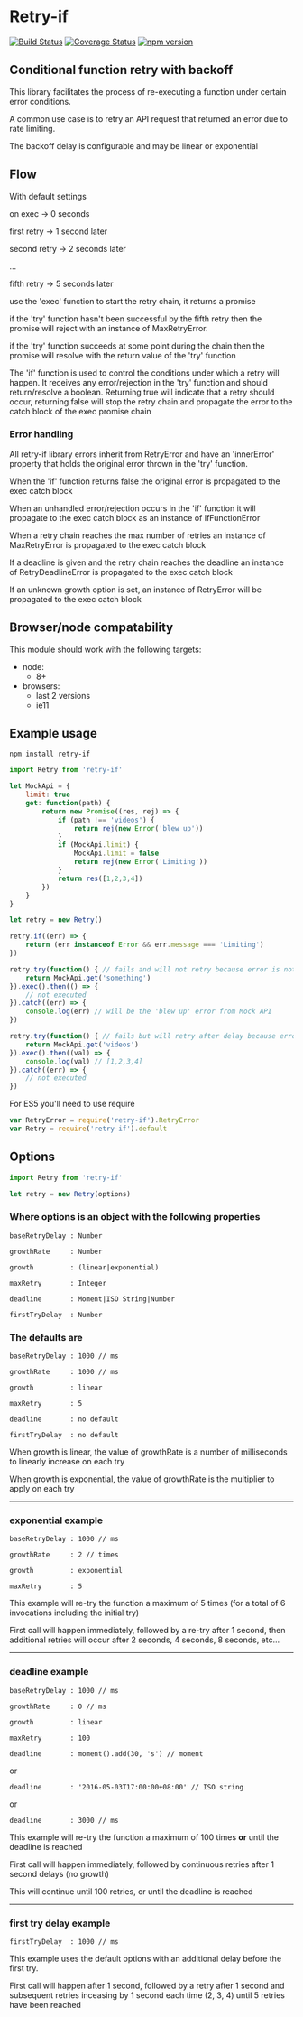 # Retry-if
[![Build Status](https://travis-ci.org/code-vicar/retry-if.svg?branch=master)](https://travis-ci.org/code-vicar/retry-if)
[![Coverage Status](https://coveralls.io/repos/github/code-vicar/retry-if/badge.svg?branch=master)](https://coveralls.io/github/code-vicar/retry-if?branch=master)
[![npm version](https://badge.fury.io/js/retry-if.svg)](https://badge.fury.io/js/retry-if)
## Conditional function retry with backoff

This library facilitates the process of re-executing
a function under certain error conditions.

A common use case is to retry an API request that returned
an error due to rate limiting.

The backoff delay is configurable and may be linear or exponential

## Flow

With default settings

on exec -> 0 seconds

first retry -> 1 second later

second retry -> 2 seconds later

...

fifth retry -> 5 seconds later

use the 'exec' function to start the retry chain, it returns a promise

if the 'try' function hasn't been successful by the fifth retry then the promise will reject
with an instance of MaxRetryError.

if the 'try' function succeeds at some point during the chain then the promise will resolve with
the return value of the 'try' function

The 'if' function is used to control the conditions under which a retry will happen.
It receives any error/rejection in the 'try' function and should return/resolve a boolean.
Returning true will indicate that a retry should occur, returning false will stop the retry
chain and propagate the error to the catch block of the exec promise chain

### Error handling

All retry-if library errors inherit from RetryError and have an 'innerError' property that holds
the original error thrown in the 'try' function.

When the 'if' function returns false the original error is propagated
to the exec catch block

When an unhandled error/rejection occurs in the 'if' function
it will propagate to the exec catch block as an instance of IfFunctionError

When a retry chain reaches the max number of retries an instance of MaxRetryError
is propagated to the exec catch block

If a deadline is given and the retry chain reaches the deadline an instance of RetryDeadlineError
is propagated to the exec catch block

If an unknown growth option is set, an instance of RetryError will
be propagated to the exec catch block

## Browser/node compatability

This module should work with the following targets:

  - node:
    - 8+
  - browsers:
    - last 2 versions
    - ie11

## Example usage

```
npm install retry-if
```

```javascript
import Retry from 'retry-if'

let MockApi = {
    limit: true
    get: function(path) {
        return new Promise((res, rej) => {
            if (path !== 'videos') {
                return rej(new Error('blew up'))
            }
            if (MockApi.limit) {
                MockApi.limit = false
                return rej(new Error('Limiting'))
            }
            return res([1,2,3,4])
        })
    }
}

let retry = new Retry()

retry.if((err) => {
    return (err instanceof Error && err.message === 'Limiting')
})

retry.try(function() { // fails and will not retry because error is not 'Limiting'
    return MockApi.get('something')
}).exec().then(() => {
    // not executed
}).catch((err) => {
    console.log(err) // will be the 'blew up' error from Mock API
})

retry.try(function() { // fails but will retry after delay because error is 'Limiting'
    return MockApi.get('videos')
}).exec().then((val) => {
    console.log(val) // [1,2,3,4]
}).catch((err) => {
    // not executed
})
```

For ES5 you'll need to use require
```javascript
var RetryError = require('retry-if').RetryError
var Retry = require('retry-if').default
```

## Options

```javascript
import Retry from 'retry-if'

let retry = new Retry(options)
```

### Where options is an object with the following properties

    baseRetryDelay : Number

    growthRate     : Number

    growth         : (linear|exponential)

    maxRetry       : Integer

    deadline       : Moment|ISO String|Number

    firstTryDelay  : Number

### The defaults are

    baseRetryDelay : 1000 // ms

    growthRate     : 1000 // ms

    growth         : linear

    maxRetry       : 5

    deadline       : no default

    firstTryDelay  : no default

When growth is linear, the value of growthRate is a number of milliseconds to linearly increase on each try

When growth is exponential, the value of growthRate is the multiplier to apply on each try

---------

### exponential example

    baseRetryDelay : 1000 // ms

    growthRate     : 2 // times

    growth         : exponential

    maxRetry       : 5

This example will re-try the function a maximum of 5 times (for a total of 6 invocations including the initial try)

First call will happen immediately, followed by a re-try after 1 second, then additional retries will occur after 2 seconds, 4 seconds, 8 seconds, etc...

---------

### deadline example

    baseRetryDelay : 1000 // ms

    growthRate     : 0 // ms

    growth         : linear

    maxRetry       : 100

    deadline       : moment().add(30, 's') // moment

or

    deadline       : '2016-05-03T17:00:00+08:00' // ISO string

or

    deadline       : 3000 // ms

This example will re-try the function a maximum of 100 times **or** until the deadline is reached

First call will happen immediately, followed by continuous retries after 1 second delays (no growth)

This will continue until 100 retries, or until the deadline is reached

---------

### first try delay example

    firstTryDelay  : 1000 // ms

This example uses the default options with an additional delay before the first try.

First call will happen after 1 second, followed by a retry after 1 second and subsequent retries inceasing by 1 second each time (2, 3, 4) until 5 retries have been reached
